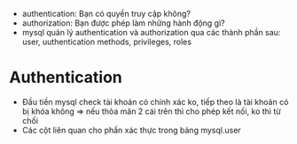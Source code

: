 - authentication: Bạn có quyền truy cập không?
- authorization: Bạn được phép làm những hành động gì?
- mysql quản lý authentication và authorization qua các thành phần sau: user, uuthentication methods, privileges, roles

# Authentication

- Đầu tiền mysql check tài khoản có chính xác ko, tiếp theo là tài khoản có bị khóa không => nếu thỏa mãn 2 cái trên thì cho phép kết nối, ko thì từ chối
- Các cột liên quan cho phần xác thực trong bảng mysql.user
